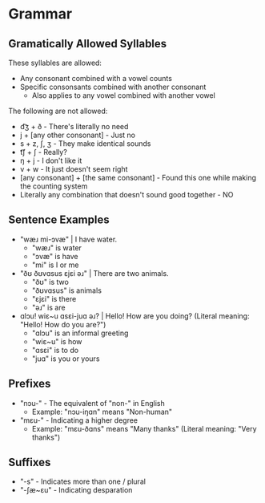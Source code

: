 # Grammar
## Gramatically Allowed Syllables
These syllables are allowed: 
* Any consonant combined with a vowel counts
* Specific consonsants combined with another consonant
    * Also applies to any vowel combined with another vowel

The following are not allowed:
* d͡ʒ + ð - There's literally no need
* j + [any other consonant] - Just no
* s + z, ʃ, ʒ - They make identical sounds
* t͡ʃ + ʃ - Really?
* ŋ + j - I don't like it 
* v + w - It just doesn't seem right
* [any consonant] + [the same consonant] - Found this one while making the counting system
* Literally any combination that doesn't sound good together - NO

## Sentence Examples
* "wæɹ mi-ɔvæ" | I have water.
    * "wæɹ" is water
    * "ɔvæ" is have
    * "mi" is I or me
* "ðʊ ðʊvɑsus ɛjɛi əɹ" | There are two animals.
    * "ðʊ" is two
    * "ðʊvɑsus" is animals
    * "ɛjɛi" is there
    * "əɹ" is are
* ɑlɔu! wiɛ~u ɑsɛi-juɑ əɹ? | Hello! How are you doing? (Literal meaning: "Hello! How do you are?")
    * "ɑlɔu" is an informal greeting
    * "wiɛ~u" is how
    * "ɑsɛi" is to do
    * "juɑ" is you or yours

## Prefixes
* "nɔu-" - The equivalent of "non-" in English
    * Example: "nɔu-iŋɑn" means "Non-human"
* "mɛu-" - Indicating a higher degree
    * Example: "mɛu-ðɑns" means "Many thanks" (Literal meaning: "Very thanks")

## Suffixes
* "-s" - Indicates more than one / plural
* "-ʃæ~ɛu" - Indicating desparation